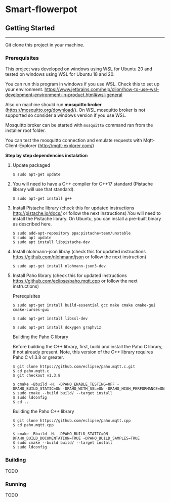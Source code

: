 # Smart-flowerpot


## Getting Started
---
Git clone this project in your machine.

### **Prerequisites**

This project was developed on windows using WSL for Ubuntu 20 and tested on windows using WSL for Ubuntu 18 and 20.

You can run this program in windows if you use WSL. Check this to set up your environment.
https://www.jetbrains.com/help/clion/how-to-use-wsl-development-environment-in-product.html#wsl-general

Also on machine should run **mosquitto broker** (https://mosquitto.org/download/).
On WSL mosquitto broker is not supported so consider a windows version if you use WSL.

Mosquitto broker can be started with `mosquitto` command ran from the installer root folder.

You can test the mosquitto connection and emulate requests with Mqtt-Client-Explorer (http://mqtt-explorer.com/)

**Step by step dependencies instalation**

1. Update packaged
    ```
    $ sudo apt-get update
    ```

2. You will need to have a C++ compiler for C++17 standard (Pistache library will use that standard).

    ```
    $ sudo apt-get install g++
    ```

3. Install Pistache library (check this for updated instructions http://pistache.io/docs/ or follow the next instructions).You will need to install the Pistache library. On Ubuntu, you can install a pre-built binary as described here.
    ```
    $ sudo add-apt-repository ppa:pistache+team/unstable
    $ sudo apt update
    $ sudo apt install libpistache-dev
    ```

4. Install nlohmann-json libray (check this for updated instructions https://github.com/nlohmann/json or follow the next instruction)

    ```
    $ sudo apt-get install nlohmann-json3-dev
    ```
5. Install Paho library (check this for updated instructions https://github.com/eclipse/paho.mqtt.cpp or follow the next instructions)

    Prerequisites

    ```
    $ sudo apt-get install build-essential gcc make cmake cmake-gui cmake-curses-gui

    $ sudo apt-get install libssl-dev 

    $ sudo apt-get install doxygen graphviz
    ```

    Building the Paho C library

    Before building the C++ library, first, build and install the Paho C library, if not already present. Note, this version of the C++ library requires Paho C v1.3.8 or greater.

    ```
    $ git clone https://github.com/eclipse/paho.mqtt.c.git
    $ cd paho.mqtt.c
    $ git checkout v1.3.8

    $ cmake -Bbuild -H. -DPAHO_ENABLE_TESTING=OFF -DPAHO_BUILD_STATIC=ON -DPAHO_WITH_SSL=ON -DPAHO_HIGH_PERFORMANCE=ON
    $ sudo cmake --build build/ --target install
    $ sudo ldconfig
    $ cd ..
    ```

    Building the Paho C++ library

    ```
    $ git clone https://github.com/eclipse/paho.mqtt.cpp
    $ cd paho.mqtt.cpp

    $ cmake -Bbuild -H. -DPAHO_BUILD_STATIC=ON -DPAHO_BUILD_DOCUMENTATION=TRUE -DPAHO_BUILD_SAMPLES=TRUE
    $ sudo cmake --build build/ --target install
    $ sudo ldconfig
    ```

### **Building**
TODO


### **Running**
TODO